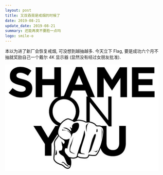 ```yaml
---
layout: post
title: 又双叒叕是戒烟的时候了
date: 2019-08-21
update_date: 2019-08-21
summary: 还能再臭不要脸一点吗
logo: smile-o
---
```


本以为进了新厂会恢复戒烟, 可没想到越抽越多. 今天立下 Flag, 要是成功六个月不抽就奖励自己一个戴尔 4K 显示器 (显然没有经过女朋友批准).

![](/assets/img/2019-08-21/shame-on-you.jpeg)
